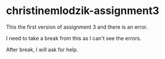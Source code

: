 # christinemlodzik-assignment3

This the first version of assignment 3 and there is an error.

I need to take a break from this as I can't see the errors.

After break, I will ask for help.
